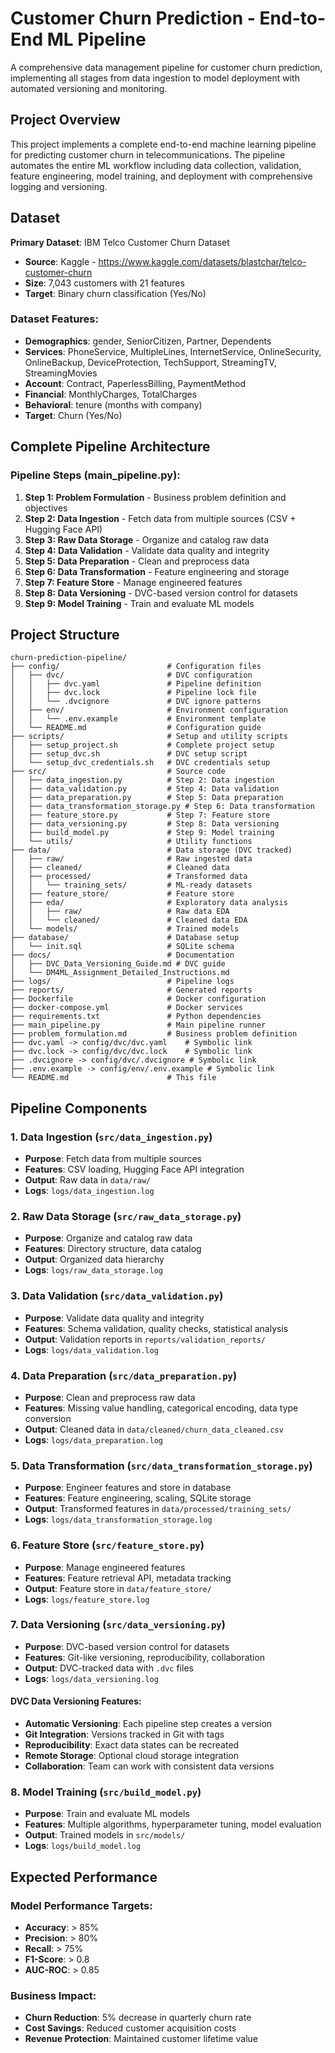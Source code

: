 # Customer Churn Prediction - End-to-End ML Pipeline

A comprehensive data management pipeline for customer churn prediction, implementing all stages from data ingestion to model deployment with automated versioning and monitoring.

## Project Overview

This project implements a complete end-to-end machine learning pipeline for predicting customer churn in telecommunications. The pipeline automates the entire ML workflow including data collection, validation, feature engineering, model training, and deployment with comprehensive logging and versioning.

## Dataset

**Primary Dataset**: IBM Telco Customer Churn Dataset
- **Source**: Kaggle - https://www.kaggle.com/datasets/blastchar/telco-customer-churn
- **Size**: 7,043 customers with 21 features
- **Target**: Binary churn classification (Yes/No)

### Dataset Features:
- **Demographics**: gender, SeniorCitizen, Partner, Dependents
- **Services**: PhoneService, MultipleLines, InternetService, OnlineSecurity, OnlineBackup, DeviceProtection, TechSupport, StreamingTV, StreamingMovies
- **Account**: Contract, PaperlessBilling, PaymentMethod
- **Financial**: MonthlyCharges, TotalCharges
- **Behavioral**: tenure (months with company)
- **Target**: Churn (Yes/No)

## Complete Pipeline Architecture

### Pipeline Steps (main_pipeline.py):

1. **Step 1: Problem Formulation** - Business problem definition and objectives
2. **Step 2: Data Ingestion** - Fetch data from multiple sources (CSV + Hugging Face API)
3. **Step 3: Raw Data Storage** - Organize and catalog raw data
4. **Step 4: Data Validation** - Validate data quality and integrity
5. **Step 5: Data Preparation** - Clean and preprocess data
6. **Step 6: Data Transformation** - Feature engineering and storage
7. **Step 7: Feature Store** - Manage engineered features
8. **Step 8: Data Versioning** - DVC-based version control for datasets
9. **Step 9: Model Training** - Train and evaluate ML models

## Project Structure

```
churn-prediction-pipeline/
├── config/                        # Configuration files
│   ├── dvc/                       # DVC configuration
│   │   ├── dvc.yaml               # Pipeline definition
│   │   ├── dvc.lock               # Pipeline lock file
│   │   └── .dvcignore             # DVC ignore patterns
│   ├── env/                       # Environment configuration
│   │   └── .env.example           # Environment template
│   └── README.md                  # Configuration guide
├── scripts/                       # Setup and utility scripts
│   ├── setup_project.sh           # Complete project setup
│   ├── setup_dvc.sh               # DVC setup script
│   └── setup_dvc_credentials.sh   # DVC credentials setup
├── src/                           # Source code
│   ├── data_ingestion.py          # Step 2: Data ingestion
│   ├── data_validation.py         # Step 4: Data validation
│   ├── data_preparation.py        # Step 5: Data preparation
│   ├── data_transformation_storage.py # Step 6: Data transformation
│   ├── feature_store.py           # Step 7: Feature store
│   ├── data_versioning.py         # Step 8: Data versioning
│   ├── build_model.py             # Step 9: Model training
│   └── utils/                     # Utility functions
├── data/                          # Data storage (DVC tracked)
│   ├── raw/                       # Raw ingested data
│   ├── cleaned/                   # Cleaned data
│   ├── processed/                 # Transformed data
│   │   └── training_sets/         # ML-ready datasets
│   ├── feature_store/             # Feature store
│   ├── eda/                       # Exploratory data analysis
│   │   ├── raw/                   # Raw data EDA
│   │   └── cleaned/               # Cleaned data EDA
│   └── models/                    # Trained models
├── database/                      # Database setup
│   └── init.sql                   # SQLite schema
├── docs/                          # Documentation
│   ├── DVC_Data_Versioning_Guide.md # DVC guide
│   └── DM4ML_Assignment_Detailed_Instructions.md
├── logs/                          # Pipeline logs
├── reports/                       # Generated reports
├── Dockerfile                     # Docker configuration
├── docker-compose.yml             # Docker services
├── requirements.txt               # Python dependencies
├── main_pipeline.py               # Main pipeline runner
├── problem_formulation.md         # Business problem definition
├── dvc.yaml -> config/dvc/dvc.yaml    # Symbolic link
├── dvc.lock -> config/dvc/dvc.lock    # Symbolic link
├── .dvcignore -> config/dvc/.dvcignore # Symbolic link
├── .env.example -> config/env/.env.example # Symbolic link
└── README.md                      # This file
```


## Pipeline Components

### 1. Data Ingestion (`src/data_ingestion.py`)
- **Purpose**: Fetch data from multiple sources
- **Features**: CSV loading, Hugging Face API integration
- **Output**: Raw data in `data/raw/`
- **Logs**: `logs/data_ingestion.log`

### 2. Raw Data Storage (`src/raw_data_storage.py`)
- **Purpose**: Organize and catalog raw data
- **Features**: Directory structure, data catalog
- **Output**: Organized data hierarchy
- **Logs**: `logs/raw_data_storage.log`

### 3. Data Validation (`src/data_validation.py`)
- **Purpose**: Validate data quality and integrity
- **Features**: Schema validation, quality checks, statistical analysis
- **Output**: Validation reports in `reports/validation_reports/`
- **Logs**: `logs/data_validation.log`

### 4. Data Preparation (`src/data_preparation.py`)
- **Purpose**: Clean and preprocess raw data
- **Features**: Missing value handling, categorical encoding, data type conversion
- **Output**: Cleaned data in `data/cleaned/churn_data_cleaned.csv`
- **Logs**: `logs/data_preparation.log`

### 5. Data Transformation (`src/data_transformation_storage.py`)
- **Purpose**: Engineer features and store in database
- **Features**: Feature engineering, scaling, SQLite storage
- **Output**: Transformed features in `data/processed/training_sets/`
- **Logs**: `logs/data_transformation_storage.log`

### 6. Feature Store (`src/feature_store.py`)
- **Purpose**: Manage engineered features
- **Features**: Feature retrieval API, metadata tracking
- **Output**: Feature store in `data/feature_store/`
- **Logs**: `logs/feature_store.log`

### 7. Data Versioning (`src/data_versioning.py`)
- **Purpose**: DVC-based version control for datasets
- **Features**: Git-like versioning, reproducibility, collaboration
- **Output**: DVC-tracked data with `.dvc` files
- **Logs**: `logs/data_versioning.log`

#### DVC Data Versioning Features:
- **Automatic Versioning**: Each pipeline step creates a version
- **Git Integration**: Versions tracked in Git with tags
- **Reproducibility**: Exact data states can be recreated
- **Remote Storage**: Optional cloud storage integration
- **Collaboration**: Team can work with consistent data versions

### 8. Model Training (`src/build_model.py`)
- **Purpose**: Train and evaluate ML models
- **Features**: Multiple algorithms, hyperparameter tuning, model evaluation
- **Output**: Trained models in `src/models/`
- **Logs**: `logs/build_model.log`

## Expected Performance

### Model Performance Targets:
- **Accuracy**: > 85%
- **Precision**: > 80%
- **Recall**: > 75%
- **F1-Score**: > 0.8
- **AUC-ROC**: > 0.85

### Business Impact:
- **Churn Reduction**: 5% decrease in quarterly churn rate
- **Cost Savings**: Reduced customer acquisition costs
- **Revenue Protection**: Maintained customer lifetime value

